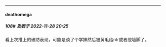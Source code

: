 

*****

####  deathomega  
##### 108#       发表于 2022-11-28 20:25

看上次推上的破防表现，可能是谈了个学妹然后被黄毛给ntr或者挖墙脚了。

